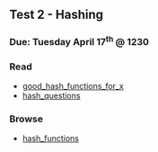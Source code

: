 ## Test 2 - Hashing
### Due: Tuesday April 17<sup>th</sup> @ 1230

### Read
- [good_hash_functions_for_x](https://github.com/rugbyprof/3013-Algorithms/tree/master/Lectures/L07/good_hash_functions_for_x.md)
- [hash_questions](https://github.com/rugbyprof/3013-Algorithms/tree/master/Lectures/L07/hash_questions.md)

### Browse

- [hash_functions](https://github.com/rugbyprof/3013-Algorithms/tree/master/Lectures/L07/hash_functions.md)

